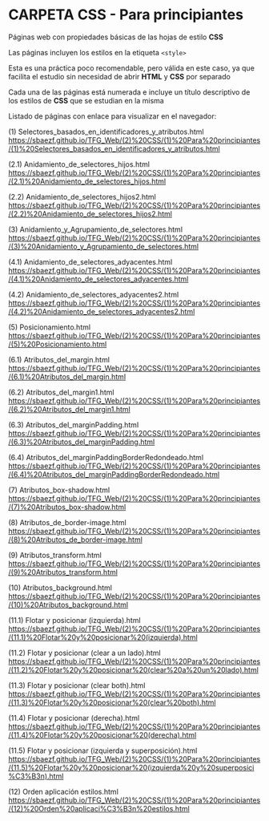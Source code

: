 ﻿# CARPETA CSS - Para principiantes
Páginas web con propiedades básicas de las hojas de estilo **CSS**

Las páginas incluyen los estilos en la etiqueta `<style>`

Esta es una práctica poco recomendable, pero válida en este caso, ya que facilita el estudio sin necesidad de abrir **HTML** y **CSS** por separado

Cada una de las páginas está numerada e incluye un título descriptivo de los estilos de **CSS** que se estudian en la misma

Listado de páginas con enlace para visualizar en el navegador:

(1) Selectores_basados_en_identificadores_y_atributos.html
https://sbaezf.github.io/TFG_Web/(2)%20CSS/(1)%20Para%20principiantes/(1)%20Selectores_basados_en_identificadores_y_atributos.html


(2.1) Anidamiento_de_selectores_hijos.html	
https://sbaezf.github.io/TFG_Web/(2)%20CSS/(1)%20Para%20principiantes/(2.1)%20Anidamiento_de_selectores_hijos.html


(2.2) Anidamiento_de_selectores_hijos2.html					
https://sbaezf.github.io/TFG_Web/(2)%20CSS/(1)%20Para%20principiantes/(2.2)%20Anidamiento_de_selectores_hijos2.html


(3) Anidamiento_y_Agrupamiento_de_selectores.html
https://sbaezf.github.io/TFG_Web/(2)%20CSS/(1)%20Para%20principiantes/(3)%20Anidamiento_y_Agrupamiento_de_selectores.html


(4.1) Anidamiento_de_selectores_adyacentes.html		
https://sbaezf.github.io/TFG_Web/(2)%20CSS/(1)%20Para%20principiantes/(4.1)%20Anidamiento_de_selectores_adyacentes.html


(4.2) Anidamiento_de_selectores_adyacentes2.html		
https://sbaezf.github.io/TFG_Web/(2)%20CSS/(1)%20Para%20principiantes/(4.2)%20Anidamiento_de_selectores_adyacentes2.html


(5) Posicionamiento.html			
https://sbaezf.github.io/TFG_Web/(2)%20CSS/(1)%20Para%20principiantes/(5)%20Posicionamiento.html


(6.1) Atributos_del_margin.html		
https://sbaezf.github.io/TFG_Web/(2)%20CSS/(1)%20Para%20principiantes/(6.1)%20Atributos_del_margin.html


(6.2) Atributos_del_margin1.html
https://sbaezf.github.io/TFG_Web/(2)%20CSS/(1)%20Para%20principiantes/(6.2)%20Atributos_del_margin1.html


(6.3) Atributos_del_marginPadding.html			
https://sbaezf.github.io/TFG_Web/(2)%20CSS/(1)%20Para%20principiantes/(6.3)%20Atributos_del_marginPadding.html


(6.4) Atributos_del_marginPaddingBorderRedondeado.html	
https://sbaezf.github.io/TFG_Web/(2)%20CSS/(1)%20Para%20principiantes/(6.4)%20Atributos_del_marginPaddingBorderRedondeado.html


(7) Atributos_box-shadow.html
https://sbaezf.github.io/TFG_Web/(2)%20CSS/(1)%20Para%20principiantes/(7)%20Atributos_box-shadow.html


(8) Atributos_de_border-image.html		
https://sbaezf.github.io/TFG_Web/(2)%20CSS/(1)%20Para%20principiantes/(8)%20Atributos_de_border-image.html


(9) Atributos_transform.html	
https://sbaezf.github.io/TFG_Web/(2)%20CSS/(1)%20Para%20principiantes/(9)%20Atributos_transform.html


(10) Atributos_background.html				
https://sbaezf.github.io/TFG_Web/(2)%20CSS/(1)%20Para%20principiantes/(10)%20Atributos_background.html


(11.1) Flotar y posicionar (izquierda).html					
https://sbaezf.github.io/TFG_Web/(2)%20CSS/(1)%20Para%20principiantes/(11.1)%20Flotar%20y%20posicionar%20(izquierda).html


(11.2) Flotar y posicionar (clear a un lado).html			
https://sbaezf.github.io/TFG_Web/(2)%20CSS/(1)%20Para%20principiantes/(11.2)%20Flotar%20y%20posicionar%20(clear%20a%20un%20lado).html


(11.3) Flotar y posicionar (clear both).html	
https://sbaezf.github.io/TFG_Web/(2)%20CSS/(1)%20Para%20principiantes/(11.3)%20Flotar%20y%20posicionar%20(clear%20both).html


(11.4) Flotar y posicionar (derecha).html					
https://sbaezf.github.io/TFG_Web/(2)%20CSS/(1)%20Para%20principiantes/(11.4)%20Flotar%20y%20posicionar%20(derecha).html


(11.5) Flotar y posicionar (izquierda y superposición).html
https://sbaezf.github.io/TFG_Web/(2)%20CSS/(1)%20Para%20principiantes/(11.5)%20Flotar%20y%20posicionar%20(izquierda%20y%20superposici%C3%B3n).html


(12) Orden aplicación estilos.html	
https://sbaezf.github.io/TFG_Web/(2)%20CSS/(1)%20Para%20principiantes/(12)%20Orden%20aplicaci%C3%B3n%20estilos.html
